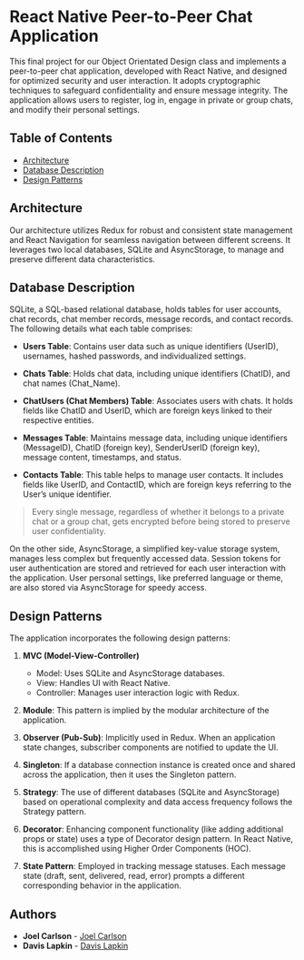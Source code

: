 # React Native Peer-to-Peer Chat Application

This final project for our Object Orientated Design class and implements a peer-to-peer chat application, developed with React Native, and designed for optimized security and user interaction. It adopts cryptographic techniques to safeguard confidentiality and ensure message integrity. The application allows users to register, log in, engage in private or group chats, and modify their personal settings.

## Table of Contents
-  [Architecture](#architecture)
-  [Database Description](#database-description)
-  [Design Patterns](#design-patterns)

## Architecture

Our architecture utilizes Redux for robust and consistent state management and React Navigation for seamless navigation between different screens. It leverages two local databases, SQLite and AsyncStorage, to manage and preserve different data characteristics.

## Database Description
SQLite, a SQL-based relational database, holds tables for user accounts, chat records, chat member records, message records, and contact records. The following details what each table comprises:

-    **Users Table**: Contains user data such as unique identifiers (UserID), usernames, hashed passwords, and individualized settings.
    
-    **Chats Table**: Holds chat data, including unique identifiers (ChatID), and chat names (Chat_Name).

-    **ChatUsers (Chat Members) Table**: Associates users with chats. It holds fields like ChatID and UserID, which are foreign keys linked to their respective entities. 
    
-    **Messages Table**: Maintains message data, including unique identifiers (MessageID), ChatID (foreign key), SenderUserID (foreign key), message content, timestamps, and status.
    
-    **Contacts Table**: This table helps to manage user contacts. It includes fields like UserID, and ContactID, which are foreign keys referring to the User’s unique identifier.

>Every single message, regardless of whether it belongs to a private chat or a group chat, gets encrypted before being stored to preserve user confidentiality.
>

On the other side, AsyncStorage, a simplified key-value storage system, manages less complex but frequently accessed data. Session tokens for user authentication are stored and retrieved for each user interaction with the application. User personal settings, like preferred language or theme, are also stored via AsyncStorage for speedy access.

## Design Patterns

The application incorporates the following design patterns:

1. **MVC (Model-View-Controller)**
    - Model: Uses SQLite and AsyncStorage databases.
    - View: Handles UI with React Native.
    - Controller: Manages user interaction logic with Redux.

2. **Module**: This pattern is implied by the modular architecture of the application.

3. **Observer (Pub-Sub)**: Implicitly used in Redux. When an application state changes, subscriber components are notified to update the UI.

4. **Singleton**: If a database connection instance is created once and shared across the application, then it uses the Singleton pattern.

5. **Strategy**: The use of different databases (SQLite and AsyncStorage) based on operational complexity and data access frequency follows the Strategy pattern.

6. **Decorator**: Enhancing component functionality (like adding additional props or state) uses a type of Decorator design pattern. In React Native, this is accomplished using Higher Order Components (HOC).

7. **State Pattern**: Employed in tracking message statuses. Each message state (draft, sent, delivered, read, error) prompts a different corresponding behavior in the application.



## Authors

-  **Joel Carlson**  - [Joel Carlson](https://github.com/JtxCo)
-  **Davis Lapkin**  - [Davis Lapkin](https://github.com/Smileydavisl)

